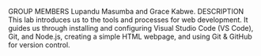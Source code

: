 GROUP MEMBERS
Lupandu Masumba and Grace Kabwe.
DESCRIPTION
This lab introduces us to the tools and processes for web development. It guides us through installing and configuring Visual Studio Code (VS Code), Git, and Node.js, creating a simple HTML webpage, and using Git & GitHub for version control.
